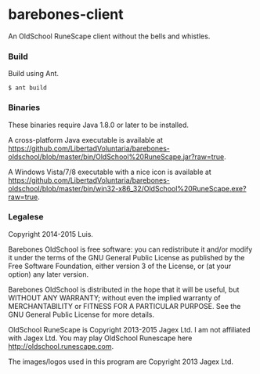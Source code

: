 barebones-client
================

An OldSchool RuneScape client without the bells and whistles.

### Build
Build using Ant.
```
$ ant build
```

### Binaries
These binaries require Java 1.8.0 or later to be installed.

A cross-platform Java executable is available at <https://github.com/LibertadVoluntaria/barebones-oldschool/blob/master/bin/OldSchool%20RuneScape.jar?raw=true>.

A Windows Vista/7/8 executable with a nice icon is available at <https://github.com/LibertadVoluntaria/barebones-oldschool/blob/master/bin/win32-x86_32/OldSchool%20RuneScape.exe?raw=true>.

### Legalese

Copyright 2014-2015 Luis.

Barebones OldSchool is free software: you can redistribute it and/or modify
it under the terms of the GNU General Public License as published by
the Free Software Foundation, either version 3 of the License, or
(at your option) any later version.

Barebones OldSchool is distributed in the hope that it will be useful,
but WITHOUT ANY WARRANTY; without even the implied warranty of
MERCHANTABILITY or FITNESS FOR A PARTICULAR PURPOSE.  See the
GNU General Public License for more details.

OldSchool RuneScape is Copyright 2013-2015 Jagex Ltd. I am not
affiliated with Jagex Ltd. You may play OldSchool Runescape
here <http://oldschool.runescape.com>.

The images/logos used in this program are Copyright 2013 Jagex Ltd.
